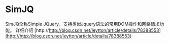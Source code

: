 # SimJQ
SimJQ全称Simple JQuery，支持类似Jquery语法的常用DOM操作和网络请求功能。
详细介绍 [http://http://blog.csdn.net/leytton/article/details/78388553](http://http://blog.csdn.net/leytton/article/details/78388553)